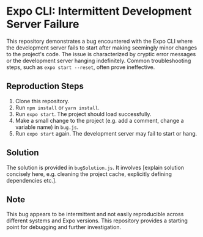 # Expo CLI: Intermittent Development Server Failure

This repository demonstrates a bug encountered with the Expo CLI where the development server fails to start after making seemingly minor changes to the project's code.  The issue is characterized by cryptic error messages or the development server hanging indefinitely.  Common troubleshooting steps, such as `expo start --reset`, often prove ineffective.

## Reproduction Steps

1. Clone this repository.
2. Run `npm install` or `yarn install`.
3. Run `expo start`.  The project should load successfully.
4. Make a small change to the project (e.g. add a comment, change a variable name) in `bug.js`.
5. Run `expo start` again. The development server may fail to start or hang.

## Solution

The solution is provided in `bugSolution.js`.  It involves [explain solution concisely here, e.g. cleaning the project cache, explicitly defining dependencies etc.].

## Note

This bug appears to be intermittent and not easily reproducible across different systems and Expo versions. This repository provides a starting point for debugging and further investigation.